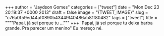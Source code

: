 
+++
author = "Jaydson Gomes"
categories = ["tweet"]
date = "Mon Dec 23 20:19:37 +0000 2013"
draft = false
image = "{TWEET_IMAGE}"
slug = "c76a0f59ed44af0890b43449f40486ab81f80482"
tags = ["tweet"]
title = """"Papai, já sei porque tu ..."""
+++
'Papai, já sei porque tu deixa barba grande. Pra parecer um menino" Eu mereço né.
